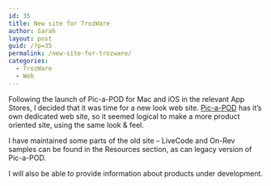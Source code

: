 ```yaml
---
id: 35
title: New site for TrozWare
author: Sarah
layout: post
guid: /?p=35
permalink: /new-site-for-trozware/
categories:
  - TrozWare
  - Web
---
```

Following the launch of Pic-a-POD for Mac and iOS in the relevant App Stores, I decided that it was time for a new look web site. <a href="http://www.picapod.com/" target="_blank">Pic-a-POD</a> has it&#8217;s own dedicated web site, so it seemed logical to make a more product oriented site, using the same look & feel.

I have maintained some parts of the old site &#8211; LiveCode and On-Rev samples can be found in the Resources section, as can legacy version of Pic-a-POD.

I will also be able to provide information about products under development.